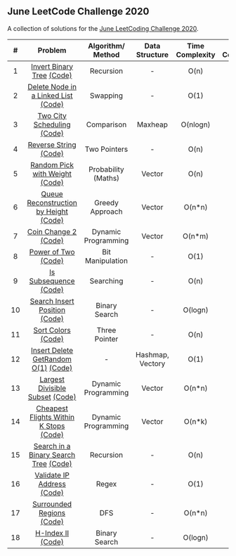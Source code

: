 ## June LeetCode Challenge 2020

A collection of solutions for the [June LeetCoding Challenge 2020](https://leetcode.com/explore/challenge/card/june-leetcoding-challenge/).

| # | Problem | Algorithm/ Method | Data Structure | Time Complexity | Space Complexity |  Difficulty |
|:-:|:-:|:-:|:-:|:-:|:-:|:-:|
| 1 | [Invert Binary Tree](https://leetcode.com/explore/challenge/card/june-leetcoding-challenge/539/week-1-june-1st-june-7th/3347/)  [(Code)](https://github.com/dikshagoyal26/LeetCode-Solutions/blob/master/june-leetcode-challenge/day1_invert_binary_tree.cpp)| Recursion | - | O(n) | O(1) | Easy |
| 2 | [Delete Node in a Linked List](https://leetcode.com/explore/challenge/card/june-leetcoding-challenge/539/week-1-june-1st-june-7th/3348/)  [(Code)](https://github.com/dikshagoyal26/LeetCode-Solutions/blob/master/june-leetcode-challenge/day2_delete_node_in_a_linked_list.cpp)| Swapping | - | O(1) | O(1) | Easy |
| 3 | [Two City Scheduling](https://leetcode.com/explore/challenge/card/june-leetcoding-challenge/539/week-1-june-1st-june-7th/3349/)  [(Code)](https://github.com/dikshagoyal26/LeetCode-Solutions/blob/master/june-leetcode-challenge/day3_two_city_scheduling.cpp)| Comparison | Maxheap | O(nlogn) | O(n) | Easy |
| 4 | [Reverse String](https://leetcode.com/explore/challenge/card/june-leetcoding-challenge/539/week-1-june-1st-june-7th/3350/)  [(Code)](https://github.com/dikshagoyal26/LeetCode-Solutions/blob/master/june-leetcode-challenge/day4_reverse_string.cpp)| Two Pointers | - | O(n) | O(1) | Easy |
| 5 | [Random Pick with Weight](https://leetcode.com/explore/challenge/card/june-leetcoding-challenge/539/week-1-june-1st-june-7th/3351/)  [(Code)](https://github.com/dikshagoyal26/LeetCode-Solutions/blob/master/june-leetcode-challenge/day5_random_pick_with_weight.cpp)| Probability (Maths) | Vector | O(n) | O(n) | Medium |
| 6 | [Queue Reconstruction by Height](https://leetcode.com/explore/challenge/card/june-leetcoding-challenge/539/week-1-june-1st-june-7th/3352/)  [(Code)](https://github.com/dikshagoyal26/LeetCode-Solutions/blob/master/june-leetcode-challenge/day6_queue_reconstruction_by_height.cpp)| Greedy Approach | Vector | O(n*n) | O(n) | Medium |
| 7 | [Coin Change 2](https://leetcode.com/explore/challenge/card/june-leetcoding-challenge/539/week-1-june-1st-june-7th/3353/)  [(Code)](https://github.com/dikshagoyal26/LeetCode-Solutions/blob/master/june-leetcode-challenge/day7_coin_change_2.cpp)| Dynamic Programming | Vector | O(n*m) | O(n) | Medium |
| 8 | [Power of Two](https://leetcode.com/explore/challenge/card/june-leetcoding-challenge/540/week-2-june-8th-june-14th/3354/)  [(Code)](https://github.com/dikshagoyal26/LeetCode-Solutions/blob/master/june-leetcode-challenge/day8_power_of_2.cpp)| Bit Manipulation | - | O(1) | O(1) | Easy |
| 9 | [Is Subsequence](https://leetcode.com/explore/challenge/card/june-leetcoding-challenge/540/week-2-june-8th-june-14th/3355/)  [(Code)](https://github.com/dikshagoyal26/LeetCode-Solutions/blob/master/june-leetcode-challenge/day9_is_subsequence.cpp)| Searching | - | O(n) | O(1) | Easy |
| 10 | [Search Insert Position](https://leetcode.com/explore/challenge/card/june-leetcoding-challenge/540/week-2-june-8th-june-14th/3356/)  [(Code)](https://github.com/dikshagoyal26/LeetCode-Solutions/blob/master/june-leetcode-challenge/day10_search_insert_position.cpp)| Binary Search | - | O(logn) | O(1) | Easy |
| 11 | [Sort Colors](https://leetcode.com/explore/challenge/card/june-leetcoding-challenge/540/week-2-june-8th-june-14th/3357/)  [(Code)](https://github.com/dikshagoyal26/LeetCode-Solutions/blob/master/june-leetcode-challenge/day11_sort_colors.cpp)| Three Pointer | - | O(n) | O(1) | Easy |
| 12 | [Insert Delete GetRandom O(1)](https://leetcode.com/explore/challenge/card/june-leetcoding-challenge/540/week-2-june-8th-june-14th/3358/)  [(Code)](https://github.com/dikshagoyal26/LeetCode-Solutions/blob/master/june-leetcode-challenge/day12_insert_delete_getRandom_O(1).cpp)| - | Hashmap, Vectory | O(1) | O(n) | Medium |
| 13 | [Largest Divisible Subset](https://leetcode.com/explore/challenge/card/june-leetcoding-challenge/540/week-2-june-8th-june-14th/3359/)  [(Code)](https://github.com/dikshagoyal26/LeetCode-Solutions/blob/master/june-leetcode-challenge/day13_largest_divisible_subset.cpp)| Dynamic Programming | Vector | O(n*n) | O(n) | Medium |
| 14 | [Cheapest Flights Within K Stops](https://leetcode.com/explore/challenge/card/june-leetcoding-challenge/540/week-2-june-8th-june-14th/3360/)  [(Code)](https://github.com/dikshagoyal26/LeetCode-Solutions/blob/master/june-leetcode-challenge/day14_cheapest_flights_within_k_stops.cpp)| Dynamic Programming | Vector | O(n*k) | O(n*k) | Medium |
| 15 | [Search in a Binary Search Tree](https://leetcode.com/explore/challenge/card/june-leetcoding-challenge/541/week-3-june-15th-june-21st/3361/)  [(Code)](https://github.com/dikshagoyal26/LeetCode-Solutions/blob/master/june-leetcode-challenge/day15_search_in_binary_search_tree.cpp)| Recursion | - | O(n) | O(1) | Easy |
| 16 | [Validate IP Address](https://leetcode.com/explore/challenge/card/june-leetcoding-challenge/541/week-3-june-15th-june-21st/3362/)  [(Code)](https://github.com/dikshagoyal26/LeetCode-Solutions/blob/master/june-leetcode-challenge/day16_validate_ip_address.cpp)| Regex | - | O(1) | O(1) | Medium |
| 17 | [Surrounded Regions](https://leetcode.com/explore/challenge/card/june-leetcoding-challenge/541/week-3-june-15th-june-21st/3363/)  [(Code)](https://github.com/dikshagoyal26/LeetCode-Solutions/blob/master/june-leetcode-challenge/day17_surrounded_regions.cpp)| DFS | - | O(n*n) | O(1) | Medium |
| 18 | [H-Index II](https://leetcode.com/explore/challenge/card/june-leetcoding-challenge/541/week-3-june-15th-june-21st/3364/)  [(Code)](https://github.com/dikshagoyal26/LeetCode-Solutions/blob/master/june-leetcode-challenge/day18_h_index_II.cpp)| Binary Search | - | O(logn) | O(1) | Medium |